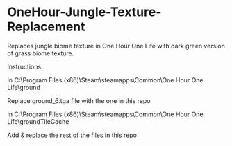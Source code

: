 # OneHour-Jungle-Texture-Replacement
Replaces jungle biome texture in One Hour One Life with dark green version of grass biome texture.

Instructions:

In C:\Program Files (x86)\Steam\steamapps\Common\One Hour One Life\ground

Replace ground_6.tga file with the one in this repo

In C:\Program Files (x86)\Steam\steamapps\Common\One Hour One Life\groundTileCache

Add & replace the rest of the files in this repo

